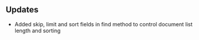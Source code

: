 ## Updates
- Added skip, limit and sort fields in find method to control document list length and sorting